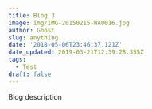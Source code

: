```yaml
---
title: Blog 3
image: img/IMG-20150215-WA0016.jpg
author: Ghost
slug: anything
date: '2018-05-06T23:46:37.121Z'
date_updated: 2019-03-21T12:39:28.355Z
tags: 
  - Test
draft: false
---
```


Blog description
